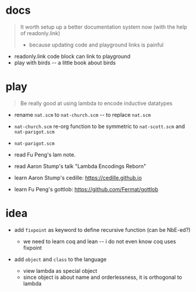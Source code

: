 # docs

> It worth setup up a better documentation system now (with the help of readonly.link)
> - because updating code and playground links is painful

- readonly.link code block can link to playground
- play with birds -- a little book about birds

# play

> Be really good at using lambda to encode inductive datatypes

- rename `nat.scm` to `nat-church.scm` -- to replace `nat.scm`
- `nat-church.scm` re-org function to be symmetric to `nat-scott.scm` and `nat-parigot.scm`
- `nat-parigot.scm`

- read Fu Peng's lam note.

- read Aaron Stump's talk "Lambda Encodings Reborn"

- learn Aaron Stump's cedille: https://cedille.github.io
- learn Fu Peng's gottlob: https://github.com/Fermat/gottlob

# idea

- add `fixpoint` as keyword to define recursive function (can be NbE-ed?)
  - we need to learn coq and lean -- i do not even know coq uses fixpoint

- add `object` and `class` to the language
  - view lambda as special object
  - since object is about name and orderlessness, it is orthogonal to lambda
